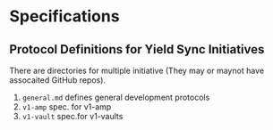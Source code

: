 # Specifications

## Protocol Definitions for Yield Sync Initiatives

There are directories for multiple initiative (They may or maynot have assocaited GitHub repos).

1. `general.md` defines general development protocols
2. `v1-amp` spec. for v1-amp
3. `v1-vault` spec.for v1-vaults
